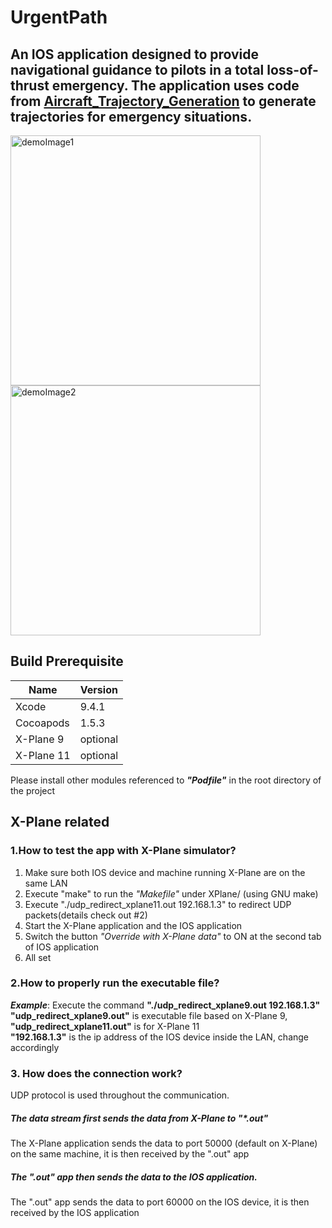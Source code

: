 # UrgentPath
An IOS application designed to provide navigational guidance to pilots in a total loss-of-thrust emergency.
The application uses code from [Aircraft_Trajectory_Generation](https://github.com/enjoybeta/Aircraft_Trajectory_Generation) to generate trajectories for emergency situations.
---
<img src="https://github.com/enjoybeta/UrgentPath/blob/master/Data/demo1.jpg" alt="demoImage1" width="400"/> <img src="https://github.com/enjoybeta/UrgentPath/blob/master/Data/demo2.jpg" alt="demoImage2" width="400"/>

## Build Prerequisite
Name | Version
------------ | -------------
Xcode | 9.4.1
Cocoapods | 1.5.3
X-Plane 9 | optional
X-Plane 11 | optional

Please install other modules referenced to ***"Podfile"*** in the root directory of the project

## X-Plane related
### 1.How to test the app with X-Plane simulator?
1. Make sure both IOS device and machine running X-Plane are on the same LAN
2. Execute "make" to run the *"Makefile"* under XPlane/ (using GNU make)
3. Execute "./udp_redirect_xplane11.out 192.168.1.3" to redirect UDP packets(details check out #2)
4. Start the X-Plane application and the IOS application
5. Switch the button *"Override with X-Plane data"* to ON at the second tab of IOS application
6. All set

### 2.How to properly run the executable file?
***Example***: Execute the command **"./udp_redirect_xplane9.out 192.168.1.3"** <br/>
**"udp_redirect_xplane9.out"** is executable file based on X-Plane 9, **"udp_redirect_xplane11.out"** is for X-Plane 11 <br/>
**"192.168.1.3"** is the ip address of the IOS device inside the LAN, change accordingly

### 3. How does the connection work?
 UDP protocol is used throughout the communication.
##### The data stream first sends the data from X-Plane to "*.out"
The X-Plane application sends the data to port 50000 (default on X-Plane) on the same machine, it is then received by the ".out" app
##### The ".out" app then sends the data to the IOS application.
The ".out" app sends the data to port 60000 on the IOS device, it is then received by the IOS application
